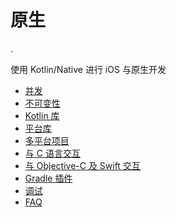 # 原生

.

使用 Kotlin/Native 进行 iOS 与原生开发

- [并发](native/concurrency.md)
- [不可变性](native/immutability.md)
- [Kotlin 库](native/libraries.md)
- [平台库](native/platform_libs.md)
- [多平台项目](native/multiplatform.md)
- [与 C 语言交互](native/c_interop.md)
- [与 Objective-C 及 Swift 交互](native/objc_interop.md)
- [Gradle 插件](native/gradle_plugin.md)
- [调试](native/debugging.md)
- [FAQ](native/faq.md)
